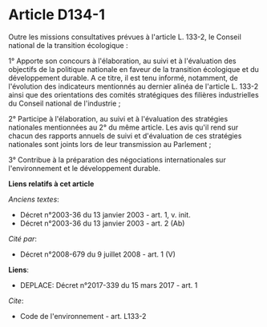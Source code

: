 # Article D134-1

Outre les missions consultatives prévues à l'article L. 133-2, le Conseil national de la transition écologique :

1° Apporte son concours à l'élaboration, au suivi et à l'évaluation des objectifs de la politique nationale en faveur de la
transition écologique et du développement durable. A ce titre, il est tenu informé, notamment, de l'évolution des indicateurs
mentionnés au dernier alinéa de l'article L. 133-2 ainsi que des orientations des comités stratégiques des filières
industrielles du Conseil national de l'industrie ;

2° Participe à l'élaboration, au suivi et à l'évaluation des stratégies nationales mentionnées au 2° du même article. Les
avis qu'il rend sur chacun des rapports annuels de suivi et d'évaluation de ces stratégies nationales sont joints lors de
leur transmission au Parlement ;

3° Contribue à la préparation des négociations internationales sur l'environnement et le développement durable.

**Liens relatifs à cet article**

_Anciens textes_:

  - Décret n°2003-36 du 13 janvier 2003 - art. 1, v. init.
  - Décret n°2003-36 du 13 janvier 2003 - art. 2 (Ab)

_Cité par_:

  - Décret n°2008-679 du 9 juillet 2008 - art. 1 (V)

**Liens**:

  - DEPLACE: Décret n°2017-339 du 15 mars 2017 - art. 1

_Cite_:

  - Code de l'environnement - art. L133-2
